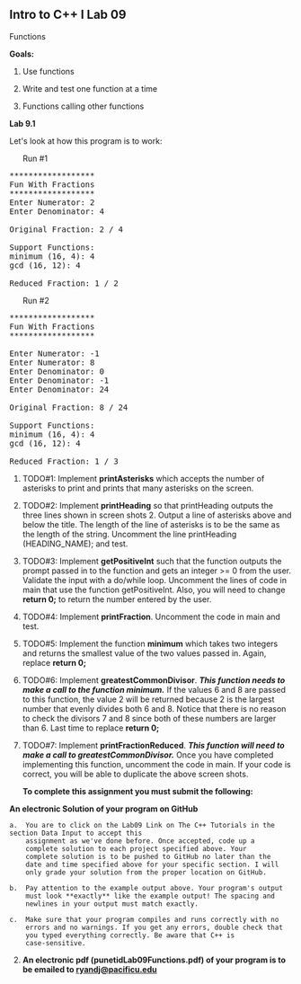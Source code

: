 ## Intro to C++ I Lab 09

Functions

**Goals:**

1.  Use functions

2.  Write and test one function at a time

3.  Functions calling other functions


**Lab 9.1**

Let's look at how this program is to work:

<ul>Run #1</ul>

<pre>
******************
Fun With Fractions
******************
Enter Numerator: 2
Enter Denominator: 4

Original Fraction: 2 / 4

Support Functions:
minimum (16, 4): 4
gcd (16, 12): 4

Reduced Fraction: 1 / 2
</pre>

<ul>Run #2</ul>

<pre>
******************
Fun With Fractions
******************

Enter Numerator: -1
Enter Numerator: 8
Enter Denominator: 0
Enter Denominator: -1
Enter Denominator: 24

Original Fraction: 8 / 24

Support Functions:
minimum (16, 4): 4
gcd (16, 12): 4

Reduced Fraction: 1 / 3
</pre>

1.  TODO#1: Implement **printAsterisks** which accepts the number of
    asterisks to print and prints that many asterisks on the screen.

2.  TODO#2: Implement **printHeading** so that printHeading outputs the
    three lines shown in screen shots 2. Output a line of asterisks
    above and below the title. The length of the line of asterisks is to
    be the same as the length of the string. Uncomment the line
    printHeading (HEADING_NAME); and test.

3.  TODO#3: Implement **getPositiveInt** such that the function outputs
    the prompt passed in to the function and gets an integer >= 0 from
    the user. Validate the input with a do/while loop. Uncomment the
    lines of code in main that use the function getPositiveInt. Also,
    you will need to change <b>return 0;</b> to return the number
    entered by the user.

4.  TODO#4: Implement **printFraction**. Uncomment the code in main and
    test.

5.  TODO#5: Implement the function **minimum** which takes two integers
    and returns the smallest value of the two values passed in. Again,
    replace <b>return 0;</b>

6.  TODO#6: Implement **greatestCommonDivisor**. ___This function needs to
    make a call to the function minimum.___ If the values 6 and 8 are
    passed to this function, the value 2 will be returned because 2 is
    the largest number that evenly divides both 6 and 8. Notice that
    there is no reason to check the divisors 7 and 8 since both of these
    numbers are larger than 6. Last time to replace <b>return 0;</b>

7.  TODO#7: Implement **printFractionReduced**. ___This function will need
    to make a call to greatestCommonDivisor.___ Once you have
    completed implementing this function, uncomment the code in main. If
    your code is correct, you will be able to duplicate the above screen
    shots.
    
    **To complete this assignment you must submit the following:**

  **An electronic Solution of your program on GitHub**

    a.  You are to click on the Lab09 Link on The C++ Tutorials in the section Data Input to accept this
        assignment as we've done before. Once accepted, code up a
        complete solution to each project specified above. Your
        complete solution is to be pushed to GitHub no later than the
        date and time specified above for your specific section. I will
        only grade your solution from the proper location on GitHub.

    b.  Pay attention to the example output above. Your program's output
        must look **exactly** like the example output! The spacing and
        newlines in your output must match exactly.

    c.  Make sure that your program compiles and runs correctly with no
        errors and no warnings. If you get any errors, double check that
        you typed everything correctly. Be aware that C++ is
        case-sensitive.

2.  **An electronic pdf (punetidLab09Functions.pdf) 
of your program is to be emailed to ryandj@pacificu.edu**
